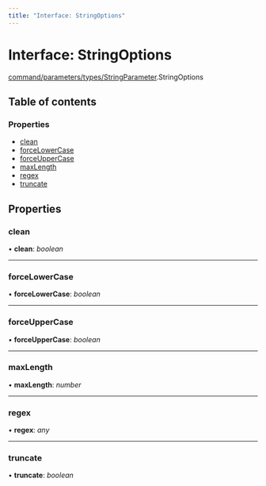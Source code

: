 ```yaml
---
title: "Interface: StringOptions"
---
```


# Interface: StringOptions

[command/parameters/types/StringParameter](../modules/command_parameters_types_stringparameter.md).StringOptions

## Table of contents

### Properties

- [clean](command_parameters_types_stringparameter.stringoptions.md#clean)
- [forceLowerCase](command_parameters_types_stringparameter.stringoptions.md#forcelowercase)
- [forceUpperCase](command_parameters_types_stringparameter.stringoptions.md#forceuppercase)
- [maxLength](command_parameters_types_stringparameter.stringoptions.md#maxlength)
- [regex](command_parameters_types_stringparameter.stringoptions.md#regex)
- [truncate](command_parameters_types_stringparameter.stringoptions.md#truncate)

## Properties

### clean

• **clean**: *boolean*

___

### forceLowerCase

• **forceLowerCase**: *boolean*

___

### forceUpperCase

• **forceUpperCase**: *boolean*

___

### maxLength

• **maxLength**: *number*

___

### regex

• **regex**: *any*

___

### truncate

• **truncate**: *boolean*
